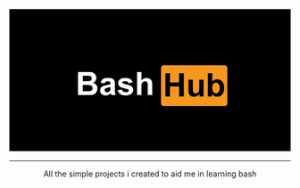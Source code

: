 <div align="center">
  <img src="https://github.com/Dawit-Sh/Bash-Hub/blob/main/bashhub.jpg" alt="bash-hub">
</div>

--- 
<p align="center">
All the simple projects i created to aid me in learning bash 
</p>
